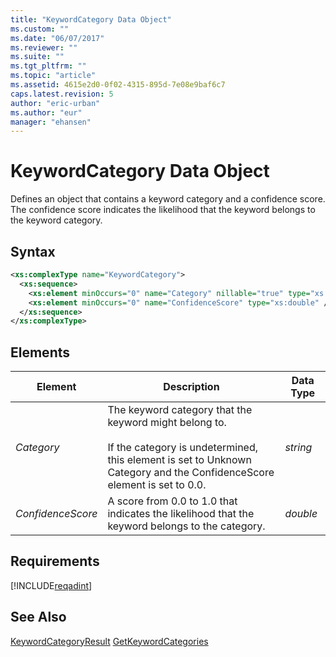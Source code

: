 ```yaml
---
title: "KeywordCategory Data Object"
ms.custom: ""
ms.date: "06/07/2017"
ms.reviewer: ""
ms.suite: ""
ms.tgt_pltfrm: ""
ms.topic: "article"
ms.assetid: 4615e2d0-0f02-4315-895d-7e08e9baf6c7
caps.latest.revision: 5
author: "eric-urban"
ms.author: "eur"
manager: "ehansen"
---
```

# KeywordCategory Data Object
Defines an object that contains a keyword category and a confidence score. The confidence score indicates the likelihood that the keyword belongs to the keyword category.

## Syntax

```xml
<xs:complexType name="KeywordCategory">
  <xs:sequence>
    <xs:element minOccurs="0" name="Category" nillable="true" type="xs:string" />
    <xs:element minOccurs="0" name="ConfidenceScore" type="xs:double" />
  </xs:sequence>
</xs:complexType>
```

## <a name="Elements"></a>Elements

|Element|Description|Data Type|
|-----------|---------------|-------------|
|*Category*|The keyword category that the keyword might belong to.<br /><br />If the category is undetermined, this element is set to Unknown Category and the ConfidenceScore element is set to 0.0.|*string*|
|*ConfidenceScore*|A score from 0.0 to 1.0 that indicates the likelihood that the keyword belongs to the category.|*double*|

## Requirements
[!INCLUDE[reqadint](../adinsight-api/includes/reqadint.md)]
## See Also
[KeywordCategoryResult](../adinsight-api/keywordcategoryresult-data-object.md)
[GetKeywordCategories](../adinsight-api/getkeywordcategories-service-operation.md)

